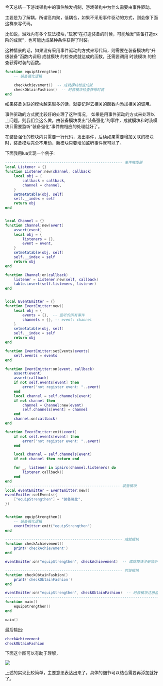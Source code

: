 
今天总结一下游戏架构中的事件触发机制，游戏架构中为什么需要由事件驱动。

主要是为了解耦，所谓高内聚，低耦合，如果不采用事件驱动的方式，则会像下面这样来写代码。

比如说，游戏内有多个玩法模块，”玩家“在打造装备的时候，可能触发”装备打造xx阶的成就“，也可能达成某种条件获得了时装。

这种情景的话，如果没有采用事件驱动的方式来写代码，则需要在装备模块的”升级装备“函数内调用 成就模块 的检查成就达成的函数，还需要调用 时装模块 的检查获得时装的函数。

```lua
function equipStrengthen()
	-- 装备强化逻辑

	checkAchievement()  -- 成就模块检查成就
	checkObtainFashion()  -- 时装模块检查获得时装
end
```

如果装备关联的模块越来越多的话，就要记得去相关的函数内添加相关的调用。

事件驱动的方式就比较好的处理了这种情况。 如果是用事件驱动的方式来处理以上问题，则我们会这么做，由装备模块发出“装备强化”的事件，成就模块和时装模块只需要监听”装备强化“事件做相应的处理就好了。

在装备强化的模块内只需要一行代码，发出事件，后续如果需要增加关联的模块时，装备模块完全不用动，新模块只要增加监听事件就可以了。

下面我用lua实现一个例子:

```lua
------------------------------------------------------ 事件触发器
local Listener = {}
function Listener:new(channel, callback)
    local obj = {
        callback = callback,
        channel = channel,
    }
    setmetatable(obj, self)
    self.__index = self
    return obj
end


local Channel = {}
function Channel:new(event)
    assert(event)
    local obj = {
        listeners = {},
        event = event,
    }
    setmetatable(obj, self)
    self.__index = self
    return obj
end

function Channel:on(callback)
    listener = Listener:new(self, callback)
    table.insert(self.listeners, listener)
end


local EventEmitter = {}
function EventEmitter:new()
    local obj = {
        events = {},  -- 监听的所有事件
        channels = {}, -- event: channel
    }
    setmetatable(obj, self)
    self.__index = self
    return obj
end

function EventEmitter:setEvents(events)
    self.events = events
end

function EventEmitter:on(event, callback)
    assert(event)
    assert(callback)
    if not self.events[event] then
        error("not register event: "..event)
    end
    local channel = self.channels[event]
    if not channel then
        channel = Channel:new(event)
        self.channels[event] = channel
    end
    channel:on(callback)
end

function EventEmitter:emit(event)
    if not self.events[event] then
        error("not register event: "..event)
    end

    local channel = self.channels[event]
    if not channel then return end

    for _, listener in ipairs(channel.listeners) do
        listener.callback()
    end
end
----------------------------------------------------- 装备模块
local eventEmitter = EventEmitter:new()
eventEmitter:setEvents({
    ["equipStrengthen"] = "装备强化",
})


function equipStrengthen()
    -- 装备强化逻辑
    eventEmitter:emit("equipStrengthen")
end

------------------------------------------------------ 成就模块
function checkAchievement()
    print('checkAchievement')
end

eventEmitter:on("equipStrengthen", checkAchievement)  -- 成就模块注册监听

------------------------------------------------------ 时装模块
function checkObtainFashion()
    print('checkObtainFashion')
end

eventEmitter:on("equipStrengthen", checkObtainFashion)  -- 时装模块注册监听
------------------------------------------------------------------------------------
function main()
    equipStrengthen()
end

main()
```

最后输出:

```lua
checkAchievement
checkObtainFashion
```

下面这个图可以有助于理解，

<img src="../evevnEmitter.png">


上述的实现比较简单，主要意思表达出来了，具体的细节可以结合需要再添加就好了。
